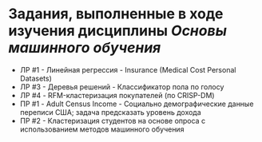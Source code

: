 # Задания, выполненные в ходе изучения дисциплины _Основы машинного обучения_
- ЛР #1 - Линейная регрессия - Insurance (Medical Cost Personal Datasets)
- ЛР #3 - Деревья решений - Классификатор пола по голосу
- ЛР #4 - RFM-кластеризация покупателей (по CRISP-DM)
- ПР #1 - Adult Census Income - Социально демографические данные переписи США; задача предсказать уровень дохода
- ПР #2 - Кластеризация студентов на основе опроса с использованием методов машинного обучения
